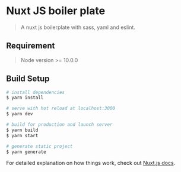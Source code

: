 # Nuxt JS boiler plate

> A nuxt js boilerplate with sass, yaml and eslint.

## Requirement

> Node version >= 10.0.0

## Build Setup

``` bash
# install dependencies
$ yarn install

# serve with hot reload at localhost:3000
$ yarn dev

# build for production and launch server
$ yarn build
$ yarn start

# generate static project
$ yarn generate
```

For detailed explanation on how things work, check out [Nuxt.js docs](https://nuxtjs.org).
